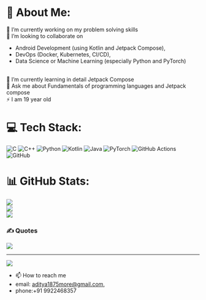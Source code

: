 # 💫 About Me:
🔭 I’m currently working on my problem solving skills <br>👯 
I’m looking to collaborate on
  * Android Development (using Kotlin and Jetpack Compose), <br>
  * DevOps (Docker, Kubernetes, CI/CD),<br>
  * Data Science or Machine Learning (especially Python and PyTorch)

<br>🌱 I’m currently learning in detail Jetpack Compose<br>💬 Ask me about Fundamentals of programming languages and Jetpack compose <br>⚡ I am 19 year old 


# 💻 Tech Stack:
![C](https://img.shields.io/badge/c-%2300599C.svg?style=for-the-badge&logo=c&logoColor=white) ![C++](https://img.shields.io/badge/c++-%2300599C.svg?style=for-the-badge&logo=c%2B%2B&logoColor=white) ![Python](https://img.shields.io/badge/python-3670A0?style=for-the-badge&logo=python&logoColor=ffdd54) ![Kotlin](https://img.shields.io/badge/kotlin-%237F52FF.svg?style=for-the-badge&logo=kotlin&logoColor=white) ![Java](https://img.shields.io/badge/java-%23ED8B00.svg?style=for-the-badge&logo=openjdk&logoColor=white) ![PyTorch](https://img.shields.io/badge/PyTorch-%23EE4C2C.svg?style=for-the-badge&logo=PyTorch&logoColor=white) ![GitHub Actions](https://img.shields.io/badge/github%20actions-%232671E5.svg?style=for-the-badge&logo=githubactions&logoColor=white) ![GitHub](https://img.shields.io/badge/github-%23121011.svg?style=for-the-badge&logo=github&logoColor=white)
# 📊 GitHub Stats:
![](https://github-readme-stats.vercel.app/api?username=Dev-Aditya-More&theme=dark&hide_border=false&include_all_commits=false&count_private=false)<br/>
![](https://github-readme-streak-stats.herokuapp.com/?user=Dev-Aditya-More&theme=dark&hide_border=false)<br/>
![](https://github-readme-stats.vercel.app/api/top-langs/?username=Dev-Aditya-More&theme=dark&hide_border=false&include_all_commits=false&count_private=false&layout=compact)

### ✍️ Quotes
![](https://quotes-github-readme.vercel.app/api?type=horizontal&theme=radical)

---
[![](https://visitcount.itsvg.in/api?id=Dev-Aditya-More&icon=0&color=0)](https://visitcount.itsvg.in)

<!-- Proudly created with GPRM ( https://gprm.itsvg.in ) -->
- 📫 How to reach me
- email: aditya1875more@gmail.com,
- phone:+91 9922468357

